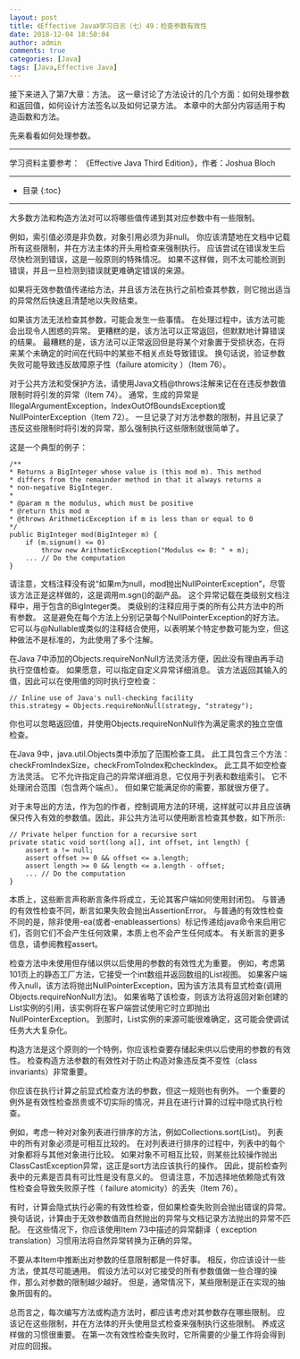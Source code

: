 ```yaml
---
layout: post
title: 《Effective Java》学习日志（七）49：检查参数有效性
date: 2018-12-04 18:50:04
author: admin
comments: true
categories: [Java]
tags: [Java,Effective Java]
---
```


接下来进入了第7大章：方法。
这一章讨论了方法设计的几个方面：如何处理参数和返回值，如何设计方法签名以及如何记录方法。 
本章中的大部分内容适用于构造函数和方法。

先来看看如何处理参数。


<!-- more -->

---

学习资料主要参考： 《Effective Java Third Edition》，作者：Joshua Bloch

---




* 目录
{:toc}

---

大多数方法和构造方法对可以将哪些值传递到其对应参数中有一些限制。 

例如，索引值必须是非负数，对象引用必须为非null。 
你应该清楚地在文档中记载所有这些限制，并在方法主体的开头用检查来强制执行。 
应该尝试在错误发生后尽快检测到错误，这是一般原则的特殊情况。 
如果不这样做，则不太可能检测到错误，并且一旦检测到错误就更难确定错误的来源。

如果将无效参数值传递给方法，并且该方法在执行之前检查其参数，则它抛出适当的异常然后快速且清楚地以失败结束。 

如果该方法无法检查其参数，可能会发生一些事情。 
在处理过程中，该方法可能会出现令人困惑的异常。 
更糟糕的是，该方法可以正常返回，但默默地计算错误的结果。 
最糟糕的是，该方法可以正常返回但是将某个对象置于受损状态，在将来某个未确定的时间在代码中的某些不相关点处导致错误。 
换句话说，验证参数失败可能导致违反故障原子性（failure atomicity ）（Item 76）。

对于公共方法和受保护方法，请使用Java文档@throws注解来记在在违反参数值限制时将引发的异常（Item 74）。 
通常，生成的异常是IllegalArgumentException，IndexOutOfBoundsException或NullPointerException（Item 72）。 
一旦记录了对方法参数的限制，并且记录了违反这些限制时将引发的异常，那么强制执行这些限制就很简单了。 

这是一个典型的例子：

    /**
    * Returns a BigInteger whose value is (this mod m). This method
    * differs from the remainder method in that it always returns a
    * non-negative BigInteger.
    *
    * @param m the modulus, which must be positive
    * @return this mod m
    * @throws ArithmeticException if m is less than or equal to 0
    */
    public BigInteger mod(BigInteger m) {
        if (m.signum() <= 0)
            throw new ArithmeticException("Modulus <= 0: " + m);
        ... // Do the computation
    }
    
请注意，文档注释没有说“如果m为null，mod抛出NullPointerException”，尽管该方法正是这样做的，这是调用m.sgn()的副产品。
这个异常记载在类级别文档注释中，用于包含的BigInteger类。
类级别的注释应用于类的所有公共方法中的所有参数。
这是避免在每个方法上分别记录每个NullPointerException的好方法。
它可以与@Nullable或类似的注释结合使用，以表明某个特定参数可能为空，但这种做法不是标准的，为此使用了多个注解。

在Java 7中添加的Objects.requireNonNull方法灵活方便，因此没有理由再手动执行空值检查。 
如果愿意，可以指定自定义异常详细消息。 
该方法返回其输入的值，因此可以在使用值的同时执行空检查：

    // Inline use of Java's null-checking facility
    this.strategy = Objects.requireNonNull(strategy, "strategy");

你也可以忽略返回值，并使用Objects.requireNonNull作为满足需求的独立空值检查。

在Java 9中，java.util.Objects类中添加了范围检查工具。 
此工具包含三个方法：checkFromIndexSize，checkFromToIndex和checkIndex。 
此工具不如空检查方法灵活。 
它不允许指定自己的异常详细消息，它仅用于列表和数组索引。 
它不处理闭合范围（包含两个端点）。 
但如果它能满足你的需要，那就很方便了。

对于未导出的方法，作为包的作者，控制调用方法的环境，这样就可以并且应该确保只传入有效的参数值。因此，非公共方法可以使用断言检查其参数，如下所示:

    // Private helper function for a recursive sort
    private static void sort(long a[], int offset, int length) {
        assert a != null;
        assert offset >= 0 && offset <= a.length;
        assert length >= 0 && length <= a.length - offset;
        ... // Do the computation
    }

本质上，这些断言声称断言条件将成立，无论其客户端如何使用封闭包。
与普通的有效性检查不同，断言如果失败会抛出AssertionError。
与普通的有效性检查不同的是，除非使用-ea(或者-enableassertions）标记传递给java命令来启用它们，否则它们不会产生任何效果，本质上也不会产生任何成本。
有关断言的更多信息，请参阅教程assert。

检查方法中未使用但存储以供以后使用的参数的有效性尤为重要。
例如，考虑第101页上的静态工厂方法，它接受一个int数组并返回数组的List视图。
如果客户端传入null，该方法将抛出NullPointerException，因为该方法具有显式检查(调用Objects.requireNonNull方法)。
如果省略了该检查，则该方法将返回对新创建的List实例的引用，该实例将在客户端尝试使用它时立即抛出NullPointerException。 
到那时，List实例的来源可能很难确定，这可能会使调试任务大大复杂化。

构造方法是这个原则的一个特例，你应该检查要存储起来供以后使用的参数的有效性。
检查构造方法参数的有效性对于防止构造对象违反类不变性（class invariants）非常重要。

你应该在执行计算之前显式检查方法的参数，但这一规则也有例外。 
一个重要的例外是有效性检查昂贵或不切实际的情况，并且在进行计算的过程中隐式执行检查。 

例如，考虑一种对对象列表进行排序的方法，例如Collections.sort(List)。 列表中的所有对象必须是可相互比较的。 
在对列表进行排序的过程中，列表中的每个对象都将与其他对象进行比较。 
如果对象不可相互比较，则某些比较操作抛出ClassCastException异常，这正是sort方法应该执行的操作。 
因此，提前检查列表中的元素是否具有可比性是没有意义的。 
但请注意，不加选择地依赖隐式有效性检查会导致失败原子性（ failure atomicity）的丢失（Item 76）。

有时，计算会隐式执行必需的有效性检查，但如果检查失败则会抛出错误的异常。 
换句话说，计算由于无效参数值而自然抛出的异常与文档记录方法抛出的异常不匹配。 
在这些情况下，你应该使用Item 73中描述的异常翻译（ exception translation）习惯用法将自然异常转换为正确的异常。

不要从本Item中推断出对参数的任意限制都是一件好事。 
相反，你应该设计一些方法，使其尽可能通用。 
假设方法可以对它接受的所有参数值做一些合理的操作，那么对参数的限制越少越好。 
但是，通常情况下，某些限制是正在实现的抽象所固有的。

总而言之，每次编写方法或构造方法时，都应该考虑对其参数存在哪些限制。 
应该记在这些限制，并在方法体的开头使用显式检查来强制执行这些限制。 
养成这样做的习惯很重要。 
在第一次有效性检查失败时，它所需要的少量工作将会得到对应的回报。